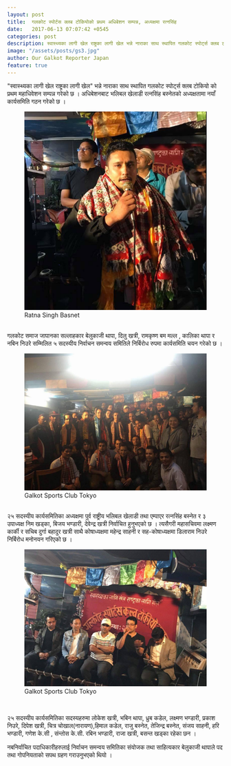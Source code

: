 ```yaml
---
layout: post
title:  गलकोट स्पोर्टस क्लब टोकियोको प्रथम अधिबेशन सम्पन्न, अध्यक्षमा रत्नसिंह 
date:   2017-06-13 07:07:42 +0545
categories: post
description: स्वास्थ्यका लागी खेल राष्ट्रका लागी खेल भन्ने नाराका साथ स्थापित गलकोट स्पोर्ट्स क्लब टोकियो को प्रथम महाधिवेशन सम्पन्न गरेको छ । अधिबेशनबाट भलिबल खेलाडी रत्नसिंह बस्नेतको अध्यक्षतामा नयाँ कार्यसमिति गठन गरेको छ । ...| Galkot News, Khabar, Information
image: "/assets/posts/gs3.jpg"
author: Our Galkot Reporter Japan
feature: true
---
```



"स्वास्थ्यका लागी खेल राष्ट्रका लागी खेल" भन्ने नाराका साथ स्थापित गलकोट स्पोर्ट्स क्लब टोकियो को प्रथम महाधिवेशन सम्पन्न गरेको छ । अधिबेशनबाट भलिबल खेलाडी रत्नसिंह बस्नेतको अध्यक्षतामा नयाँ कार्यसमिति गठन गरेको छ ।
<br>
<figure><img src="/assets/posts/gs3.png" alt="Galkot Sports Club Tokyo"><figcaption>Ratna Singh Basnet</figcaption></figure>

<br>
गलकोट समाज जापानका सल्लाहकार बेलुकाजी थापा, दिलु खत्री, रामकृष्ण बम मल्ल , कालिका थापा र नबिन निउरे सम्मिलित ५ सदस्यीय निर्वाचन समन्वय समितिले निर्बिरोध रुपमा कार्यसमिति चयन गरेको छ ।
<br>
<figure><img src="/assets/posts/gs2.jpg" alt="Galkot Sports Club Tokyo"><figcaption>Galkot Sports Club Tokyo</figcaption></figure>
<br>
२५ सदस्यीय कार्यसमितिका अध्यक्षमा पुर्व राष्ट्रीय भलिबल खेलाडी तथा एम्पाएर रत्नसिंह बस्नेत र ३ उपाध्यक्ष निम खड्का, बिजय भण्डारी, देवेन्द्र खत्री निर्वाचित हुनुभएको छ । त्यसैगरी महासचिवमा लक्ष्मण कार्की र सचिब दुर्गा बहादुर खत्री साथै कोषाध्यक्षमा महेन्द्र साहनी र सह-कोषाध्यक्षमा डिलाराम निउरे निर्बिरोध मनोनयन गरिएको छ ।
<br>
<figure><img src="/assets/posts/gs1.jpg" alt="Galkot Sports Club Tokyo"><figcaption>Galkot Sports Club Tokyo</figcaption></figure>
<br>

२५ सदस्यीय कार्यसमितिका सदस्यहरुमा लोकेश खत्री, भबिन थापा, ध्रुब कडेल, लक्ष्मण भण्डारी, प्रकाश निउरे, दिपेश खत्री, चित्र चोखाल(नारायण),हिमाल कडेल, राजु बस्नेत, तेजिन्द्र बस्नेत, 
संजय साहनी, हरि भण्डारी, गणेश के.सी , संन्तोस के.सी. रबिन भण्डारी, राजा खत्री, बसन्त खड्का रहेका छन ।


नबनिर्वाचित पदाधिकारीहरुलाई निर्वाचन समन्वय समितिका संयोजक तथा साहित्यकार बेलुकाजी थापाले पद तथा गोपनियताको सपथ ग्रहण गराउनुभएको थियो ।